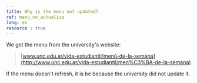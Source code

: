 ```yaml
---
title: Why is the menu not updated?
ref: menu_no_actualiza
lang: en
resource : true
---
```


We get the menu from the university's website:

> [www.unc.edu.ar/vida-estudiantil/menú-de-la-semana](http://www.unc.edu.ar/vida-estudiantil/men%C3%BA-de-la-semana)

If the menu doesn't refresh, it is be because the university did not update it.
